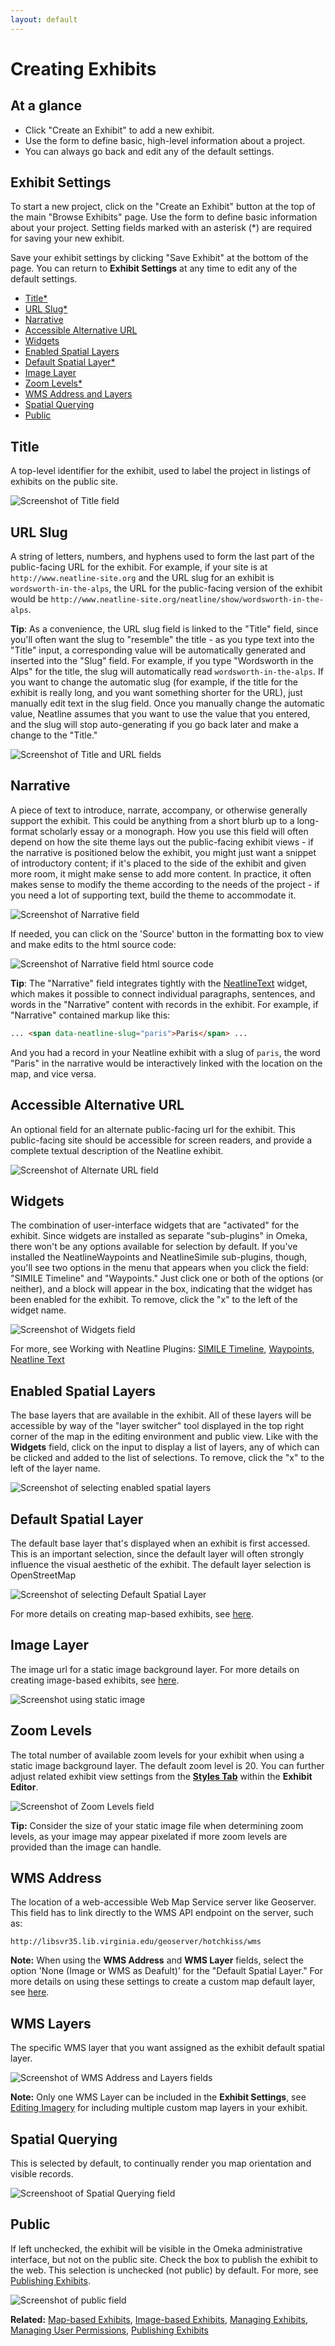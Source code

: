 ```yaml
---
layout: default
---
```

# Creating Exhibits

## At a glance

  - Click "Create an Exhibit" to add a new exhibit.
  - Use the form to define basic, high-level information about a project.
  - You can always go back and edit any of the default settings.

## Exhibit Settings

To start a new project, click on the "Create an Exhibit" button at the top of the main "Browse Exhibits" page. Use the form to define basic information about your project. Setting fields marked with an asterisk (*) are required for saving your new exhibit.

Save your exhibit settings by clicking "Save Exhibit" at the bottom of the page. You can return to **Exhibit Settings** at any time to edit any of the default settings. 

* [Title*](#title)
* [URL Slug*](#url-slug)
* [Narrative](#narrative)
* [Accessible Alternative URL](#accessible-alternative-url)
* [Widgets](#widgets)
* [Enabled Spatial Layers](#enabled-spatial-layers)
* [Default Spatial Layer*](#default-spatial-layer)
* [Image Layer](#image-layer)
* [Zoom Levels*](#zoom-levels)
* [WMS Address and Layers](#wms-address)
* [Spatial Querying](#spatial-querying)
* [Public](#public)

## Title

A top-level identifier for the exhibit, used to label the project in listings of exhibits on the public site.

![Screenshot of Title field](images/settings-title.png)

## URL Slug

A string of letters, numbers, and hyphens used to form the last part of the public-facing URL for the exhibit. For example, if your site is at `http://www.neatline-site.org` and the URL slug for an exhibit is `wordsworth-in-the-alps`, the URL for the public-facing version of the exhibit would be `http://www.neatline-site.org/neatline/show/wordsworth-in-the-alps`.

**Tip**: As a convenience, the URL slug field is linked to the "Title" field, since you'll often want the slug to "resemble" the title - as you type text into the "Title" input, a corresponding value will be automatically generated and inserted into the "Slug" field. For example, if you type "Wordsworth in the Alps" for the title, the slug will automatically read `wordsworth-in-the-alps`. If you want to change the automatic slug (for example, if the title for the exhibit is really long, and you want something shorter for the URL), just manually edit text in the slug field. Once you manually change the automatic value, Neatline assumes that you want to use the value that you entered, and the slug will stop auto-generating if you go back later and make a change to the "Title."

![Screenshot of Title and URL fields](images/settings-url-slug.png)

## Narrative

A piece of text to introduce, narrate, accompany, or otherwise generally support the exhibit. This could be anything from a short blurb up to a long-format scholarly essay or a monograph. How you use this field will often depend on how the site theme lays out the public-facing exhibit views - if the narrative is positioned below the exhibit, you might just want a snippet of introductory content; if it's placed to the side of the exhibit and given more room, it might make sense to add more content.  In practice, it often makes sense to modify the theme according to the needs of the project - if you need a lot of supporting text, build the theme to accommodate it.

![Screenshot of Narrative field](images/settings-narrative.png)

If needed, you can click on the 'Source' button in the formatting box to view and make edits to the html source code:

![Screenshot of Narrative field html source code](images/settings-narr-html.png)

**Tip**: The "Narrative" field integrates tightly with the [NeatlineText](working-with-the-text-widget.html) widget, which makes it possible to connect individual paragraphs, sentences, and words in the "Narrative" content with records in the exhibit. For example, if "Narrative" contained markup like this:

```html
... <span data-neatline-slug="paris">Paris</span> ...
```

And you had a record in your Neatline exhibit with a slug of `paris`, the word "Paris" in the narrative would be interactively linked with the location on the map, and vice versa.

## Accessible Alternative URL

An optional field for an alternate public-facing url for the exhibit. This public-facing site should be accessible for screen readers, and provide a complete textual description of the Neatline exhibit.

![Screenshot of Alternate URL field](images/settings-alt-url.png)

## Widgets

The combination of user-interface widgets that are "activated" for the exhibit. Since widgets are installed as separate "sub-plugins" in Omeka, there won't be any options available for selection by default. If you've installed the NeatlineWaypoints and NeatlineSimile sub-plugins, though, you'll see two options in the menu that appears when you click the field: "SIMILE Timeline" and "Waypoints." Just click one or both of the options (or neither), and a block will appear in the box, indicating that the widget has been enabled for the exhibit. To remove, click the "x" to the left of the widget name.

![Screenshot of Widgets field](images/settings-widgets.png)

For more, see Working with Neatline Plugins: [SIMILE Timeline](working-with-the-simile-timeline-widget.html), [Waypoints](working-with-the-waypoints-plugin.html), [Neatline Text](working-with-the-text-widget.html)

## Enabled Spatial Layers

The base layers that are available in the exhibit. All of these layers will be accessible by way of the "layer switcher" tool displayed in the top right corner of the map in the editing environment and public view. Like with the **Widgets** field, click on the input to display a list of layers, any of which can be clicked and added to the list of selections. To remove, click the "x" to the left of the layer name.

![Screenshot of selecting enabled spatial layers](images/enabled-spatial-layers.png)

## Default Spatial Layer

The default base layer that's displayed when an exhibit is first accessed. This is an important selection, since the default layer will often strongly influence the visual aesthetic of the exhibit. The default layer selection is OpenStreetMap

![Screenshot of selecting Default Spatial Layer](images/settings-default-sp-layer.png)

For more details on creating map-based exhibits, see [here](map-based-exhibits.html).

## Image Layer

The image url for a static image background layer. For more details on creating image-based exhibits, see [here](image-based-exhibits.html).

![Screenshot using static image](images/image-layer.JPG)

## Zoom Levels

The total number of available zoom levels for your exhibit when using a static image background layer. The default zoom level is 20. You can further adjust related exhibit view settings from the [**Styles Tab**](exhibit-styles-tab.html) within the **Exhibit Editor**. 

![Screenshot of Zoom Levels field](images/settings-zoom.png)

**Tip:** Consider the size of your static image file when determining zoom levels, as your image may appear pixelated if more zoom levels are provided than the image can handle. 

## WMS Address 

The location of a web-accessible Web Map Service server like Geoserver. This field has to link directly to the WMS API endpoint on the server, such as:

`http://libsvr35.lib.virginia.edu/geoserver/hotchkiss/wms`

**Note:** When using the **WMS Address** and **WMS Layer** fields, select the option 'None (Image or WMS as Deafult)’ for the "Default Spatial Layer." For more details on using these settings to create a custom map default layer, see [here](map-based-exhibits.html#using-a-custom-map-default-layer).

## WMS Layers

The specific WMS layer that you want assigned as the exhibit default spatial layer.

![Screenshot of WMS Address and Layers fields](images/WMS-fields.JPG)

**Note:** Only one WMS Layer can be included in the **Exhibit Settings**, see [Editing Imagery](style-tab-imagery.html) for including multiple custom map layers in your exhibit.

## Spatial Querying

This is selected by default, to continually render you map orientation and visible records. 

![Screenshoot of Spatial Querying field](images/settings-spatial-querying.png)

## Public

If left unchecked, the exhibit will be visible in the Omeka administrative interface, but not on the public site. Check the box to publish the exhibit to the web. This selection is unchecked (not public) by default. For more, see [Publishing Exhibits](publishing-exhibits.html).

![Screenshot of public field](images/settings-public.png)

**Related:** [Map-based Exhibits](map-based-exhibits.html), [Image-based Exhibits](image-based-exhibits.html), [Managing Exhibits](managing-exhibits.html), [Managing User Permissions](user-permissions.html), [Publishing Exhibits](publishing-exhibits.html)
